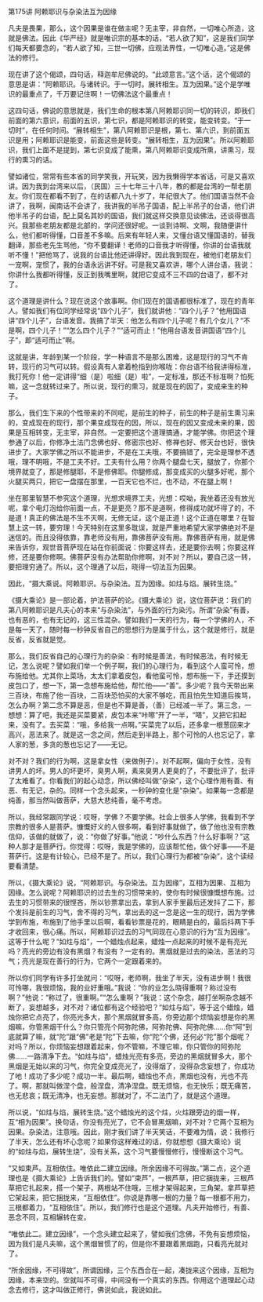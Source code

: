 第175讲 阿赖耶识与杂染法互为因缘

凡夫是畏果，那么，这个因果是谁在做主呢？无主宰，非自然，一切唯心所造，这就是佛法。因此《华严经》就是唯识宗的基本的话，“若人欲了知”，这是我们同学们每天都要念的，“若人欲了知，三世一切佛，应观法界性，一切唯心造。”这是佛法的修行。

现在讲了这个偈颂，四句话，释迦牟尼佛说的。“此颂意言。”这个话，这个偈颂的意思是讲：“阿赖耶识。与诸转识。于一切时。展转相生。互为因果。”这个是学唯识的最重点了，千万要记住啊！一切佛法这个最重点！

这四句话，佛说的意思就是，我们生命的根本第八阿赖耶识同一切的转识，即我们前面的第六意识，前面的五识，第七识，都是阿赖耶识的转变，能变转变。“于一切时”，在任何时间。“展转相生”，第八阿赖耶识是根，第七、第六识，到前面五识是用；阿赖耶识是能变，前面这些是转变。“展转相生，互为因果”。所以阿赖耶识，我们上面不是提到，第七识变成了能熏，第八阿赖耶识变成所熏，讲熏习，现行的熏习的话。

譬如诸位，常常有些本省的同学笑我，开玩笑，因为我懒得学本省话，可是又喜欢讲。因为我到台湾来以后，（民国）三十七年三十八年，教的都是台湾的一帮老朋友。你们现在都看不到了，在的话都八九十岁了，年纪很大了。他们国语当然不会讲了，我啊，闽南话不会讲了，我讲我的半吊子国语，配上半吊子的台语，他们讲他半吊子的台语，配上莫名其妙的国语，我们就这样交换意见谈佛法，还谈得很高兴。我那些老朋友都是北部的，学问还很好呢。一谈到诗啊、文啊，我随便讲什么，他们都听得懂，口音差不多嘛。后来有年轻人来，又懂台语又懂国语的，替我翻译，那些老先生骂他，“你不要翻译！老师的口音我才听得懂，你讲的台语我就听不懂！”把他骂了，说我的台语比他还讲得好。因此我到现在，被他们老朋友们一宠啊，宠惯了，我的台语永远讲不好。可是我又喜欢讲，哪个人讲台语，我说：你讲什么我都听得懂，反正到我嘴里啊，就把它变成不三不四的台语了，都不对了。

这个道理是讲什么？现在说这个故事啊。你们现在的国语都很标准了，现在的青年人。譬如我们有位同学经常说“四个儿子”，我们就讲他：“四个儿子？”他用国语讲“四个儿子”，台语发音。我搞了半天：他怎么有四个儿子呢？有几个女儿？“不是啊，四个儿子！”“怎么四个儿子？”“适可而止！”他用台语发音讲国语“四个儿子”，即“适可而止”啊。

这就是讲，年龄到某一个阶段，学一种语言不是那么困难，这是现行的习气不肯转，现行的习气可以转。假设真有人拿着枪指到你喉咙：你台语不给我讲得标准，我打死你！他一定讲得“细（是）啦细（是）啦”，一定标准，那还不标准啊？怕死嘛，这一念就转过来了。所以说，现行的熏习，就是现在的因了，变成来生的种子。

那么，我们生下来的个性带来的不同呢，是前生的种子，前生的种子是前生熏习来的，变成现在的现行，那个果变成现在的因，所以，现在的因又变成未来的果，因果是互相转变，无主宰，非自然。一定要把这个道理搞通，才能学佛。你把这个理参通了以后，你修净土法门念佛也好、修密宗也好、修禅也好、修天台也好，很快进步了。大家学佛之所以不能进步，不是在工夫哦，不要搞错了，完全是理参不透哦，理不明哦，不是工夫不好。工夫有什么用？你两个腿盘七天，腿放了，你那个境界就变了，那是修腿耶，不是修佛耶。你腿修成，那变成买的火腿多好呢，那个火腿买两只，把它一盘摆在那里，一百天它也不烂，也不动，不在腿上啊！

坐在那里智慧不参究这个道理，光想求境界工夫，光想：哎呦，我坐着还没有放光呢，拿个电灯泡给你前面一点，不是更亮？那不是道啊，修得成功就坏得了的，不是道！真正的佛法是不生不灭啊，无修无证，这个是正道！这个正道在哪里？在智慧上这一转，要穷理！今天特别在这里多耽误，就是严重地希望大家学佛绝对不是迷信的。而且没得依靠，靠老师没有用，靠佛菩萨没有用。靠佛菩萨有用，就是佛来告诉你，观世音菩萨现在站在你前面说：你要这样去，还是要你去啊；你要这样修，还是要你修啊。佛菩萨没有办法帮助你修啊，对不对？所以，要自己这一转，要把理穷通了。所以，这个理通了以后，晓得一切法互为因果。

因此，“摄大乘说。阿赖耶识。与杂染法。互为因缘。如炷与焰。展转生烧。”

《摄大乘论》是一部论着，护法菩萨的论。《摄大乘论》说，这位菩萨说：我们的第八阿赖耶识是凡夫心的本来“与杂染法”，与外面的行为染污。所谓“杂染”有善，也有恶的，也有无记的，这三性混杂。譬如我们一天的行为，每一个学佛的人，不是每一天了，随时每一秒钟反省自己的思想行为是属于什么，这个就是修行，就是反省，反省就是觉。

那么，我们反省自己的心理行为的杂染：有时候是善法，有时候恶法，有时候无记，怎么说呢？譬如我们举一个例子啊，我们的心理行为，看到这个人蛮可怜，想布施给他。尤其你上菜场，太太们拿着皮包，看他蛮可怜，想布施一下，手还摸到皮包口了，想一下，第一念想布施给他，帮忙他——“善”。多少呢？我今天带出来三百块，布施了他一百块，二百块恐怕买的大家不够吃，而且怕先生知道后挨骂，怎么办啊？第二念不算是恶，但是也不算是善，（善）已经减一半了。第三念，一想想：算了吧，我还是买菜要紧，皮包本来“咔嚓”开了一半，“嗒”，又把它扣起来，没有了。去买菜：“哦，多给我一点啊。”买菜完了以后，还多拿一根葱回来才高兴，恶法来了。就是这一念之间，然后走到半路上，那个可怜的人也忘记了，拿人家的葱，多贪的葱也忘记了——无记。

对不对？我们的行为啊，这是拿女性（来做例子）。对不起啊，偏向于女性，没有讲男人的坏。男人的坏更坏，臭男人啊，素来臭男人更臭的了，不要批评了，批评了太难看了。你看我们的起心动念，所以佛经叫做“杂染”，这个心理作用有善、有恶、有无记，杂的。同样一个念头起来，一秒钟的变化是“杂染”。如果每一念都是纯善，那当然叫做菩萨，大慈大悲纯善，毫不考虑。

所以，我经常跟同学说：哎呀，学佛？不要学佛。社会上很多人学佛，我看到不学宗教的很多人是菩萨。慷慨好义的人很多啊，看到好事就做了，做了他也没有宗教信仰，该做的就做了，说：“你做了好事。”他说：“吵什么东西？什么好事啊？”这种人那才是菩萨行。你觉得：哎呀，我是学佛的，应该帮忙他，做个好事——不是菩萨行。这是有计较心，已经不是了。所以，我们心理行为都被“杂染”，这个读经要看清楚。

所以，《摄大乘论》说，“阿赖耶识。与杂染法。互为因缘”，互相为因果、互相为因缘。怎么说呢？阿赖耶识的过去生的习惯带来的，使你有时候很慷慨想布施。过去生的习惯带来的很悭吝，所以钞票拿出去，拿到人家手里最后还发抖了二下，那个发抖是前生的习气，舍不得的习气，拿出去的这一念是这一生的现行，因为学佛学到布施，布施到了他手里以后啊，看看钞票是花的，眼睛是白的，最后抖两下手才收回来，很心痛。所以，阿赖耶识过去的习气同现在心意识的行为“互为因缘”。这等于什么呢？“如炷与焰”，一个蜡烛点起来，蜡烛一点起来的时候不是有亮光吗？亮光的旁边有没有黑烟？有没有？一定有的。黑烟就是过去的染法，恶法的习气；亮光是现在善行的行为，它两个一定跟着来的。

所以你们同学有许多打坐就问：“哎呀，老师啊，我坐了半天，没有进步啊！我很可怜哪，我很烦恼，我的业好重哦。”我说：“你的业怎么晓得重啊？称过没有啊？”他说：“称过了，很重啊。”“怎么重啊？”我说：这个杂念，越打坐啊杂念越不断了，妄想越多，对不对？诸位都有这个经验吧？“如炷与焰”，等于这个蜡烛，蜡烛你把它点亮了，你亮光多大，那个黑烟就冒多高，你旁边那个烦恼妄想是你的黑烟嘛，你管黑烟干什么？你只管亮个阿弥陀佛，阿弥陀佛、阿弥陀佛……你“阿”到底就算了嘛，就“陀”跟“佛”老是“陀”下去嘛，你“陀”个佛，还何必“陀”那个烟呢？对吗？所以，你烦恼妄想跟着起来，你不管嘛，不理它嘛，你只管你的阿弥陀佛……一路清净下去。“如炷与焰”，蜡烛光亮有多亮，旁边的黑烟就冒多大，那个黑烟是无始以来的习气，你完全变成亮光了，没得烟了，没得杂念妄想了，你成功了吔！成功了多少呢？成功一半。最后啊，蜡烛也不点，黑烟也没有，光也不亮了。啊，那就叫做涅个盘，般涅盘，清净涅盘。既无烦恼，也无快乐；既无痛苦，也无悲哀；既无清净，也无妄想。那就对了，不二法门了，就是这个道理。

所以说，“如炷与焰，展转生烧。”这个蜡烛光的这个炷，火炷跟旁边的烟一样，互“相为因果”。换句话，你没有亮光了，它不会冒黑烟嘛，对不对？它两个互相为因果。杂染法，注意哦。因此，刚才我们讲了半天笑话，不要难为情，说：我修行了半天，怎么还有坏心念呢？如果你这样难过的话，你就想想《摄大乘论》说的“如炷与焰，展转生烧”，没有关系，这个习气要慢慢修行，慢慢断这个习气。

“又如束芦。互相依住。唯依此二建立因缘。所余因缘不可得故。”第二点，这个道理也是《摄大乘论》上告诉我们的。譬如“束芦”，一根芦草，把它捆拢来，三根芦草把它扎起来，搭一个架子，两根站不住哦，三根才架得起来，三角架。拿芦草把它架起来，把它捆拢来，“互相依住”。你说是靠哪一根的力量？每一根都不用力，三根都着力，“互相依住”。所以，我们修行也是这个道理。凡夫开始修行，有善、恶念不同，互相辗转在变。

“唯依此二。建立因缘”，一个念头建立起来了，譬如我们念佛，不免有妄想烦恼，因为我们是凡夫嘛，这个黑烟冒惯了的，但是你不要跟着黑烟跑，只看亮光就对了。

“所余因缘，不可得故”，所谓因缘，三个东西合在一起，凑拢来这个因缘，互相为因缘，本来空的。空就叫不可得，中间没有一个真实的东西。你用这个道理起心动念去修行，这才叫做正修行，佛说如此，我说如此。
